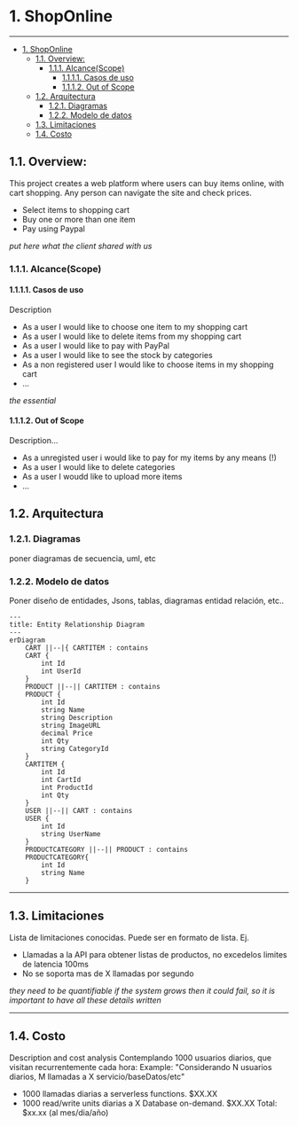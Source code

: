 # 1. ShopOnline
---
- [1. ShopOnline](#1-shoponline)
  - [1.1. Overview:](#11-overview)
    - [1.1.1. Alcance(Scope)](#111-alcancescope)
      - [1.1.1.1. Casos de uso](#1111-casos-de-uso)
      - [1.1.1.2. Out of Scope](#1112-out-of-scope)
  - [1.2. Arquitectura](#12-arquitectura)
    - [1.2.1. Diagramas](#121-diagramas)
    - [1.2.2. Modelo de datos](#122-modelo-de-datos)
  - [1.3. Limitaciones](#13-limitaciones)
  - [1.4. Costo](#14-costo)


## 1.1. Overview:
This project creates a web platform where users can buy items online, with cart shopping. Any person can navigate the site and check prices.

- Select items to shopping cart
- Buy one or more than one item
- Pay using Paypal

*put here what the client shared with us*

### 1.1.1. Alcance(Scope)



#### 1.1.1.1. Casos de uso
Description

* As a user I would like to choose one item to my shopping cart
* As a user I would like to delete items from my shopping cart
* As a user I would like to pay with PayPal
* As a user I would like to see the stock by categories
* As a non registered user I would like to choose items in my shopping cart
* ...

*the essential*

#### 1.1.1.2. Out of Scope
Description...
* As a unregisted user i would like to pay for my items by any means (!)
* As a user I would like to delete categories
* As a user I woudd like to upload more items
* ...


## 1.2. Arquitectura

### 1.2.1. Diagramas
poner diagramas de secuencia, uml, etc

### 1.2.2. Modelo de datos

Poner diseño de entidades, Jsons, tablas, diagramas entidad relación, etc..


```mermaid
---
title: Entity Relationship Diagram
---
erDiagram  
    CART ||--|{ CARTITEM : contains
    CART {
        int Id
        int UserId
    }
    PRODUCT ||--|| CARTITEM : contains
    PRODUCT {
        int Id
        string Name
        string Description
        string ImageURL
        decimal Price
        int Qty
        string CategoryId
    }
    CARTITEM {
        int Id
        int CartId
        int ProductId
        int Qty
    }
    USER ||--|| CART : contains
    USER {
        int Id
        string UserName
    }
    PRODUCTCATEGORY ||--|| PRODUCT : contains
    PRODUCTCATEGORY{
        int Id
        string Name
    }
```

---

## 1.3. Limitaciones
Lista de limitaciones conocidas. Puede ser en formato de lista.
Ej.
* Llamadas a la API para obtener listas de productos, no excedelos limites de latencia 100ms
* No se soporta mas de X llamadas por segundo

*they need to be quantifiable*
*if the system grows then it could fail, so it is important to have all these details written*

---

## 1.4. Costo
Description and cost analysis
Contemplando 1000 usuarios diarios, que visitan recurrentemente cada hora:
Example:
"Considerando N usuarios diarios, M llamadas a X servicio/baseDatos/etc"
* 1000 llamadas diarias a serverless functions. $XX.XX
* 1000 read/write units diarias a X Database on-demand. $XX.XX
Total: $xx.xx (al mes/dia/año)
